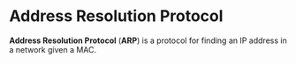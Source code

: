 # Address Resolution Protocol

**Address Resolution Protocol** (**ARP**) is a protocol for finding an IP
address in a network given a MAC.
